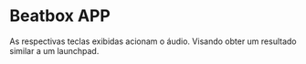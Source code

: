# Beatbox APP
As respectivas teclas exibidas acionam o áudio.
Visando obter um resultado similar a um launchpad.
